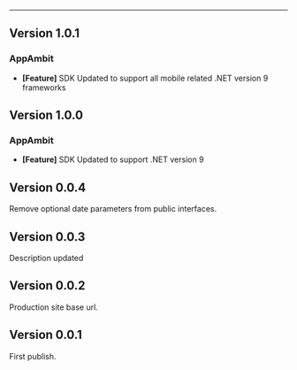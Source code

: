 ___

## Version 1.0.1

### AppAmbit

* **[Feature]** SDK Updated to support all mobile related .NET version 9 frameworks

## Version 1.0.0

### AppAmbit

* **[Feature]** SDK Updated to support .NET version 9

## Version 0.0.4

Remove optional date parameters from public interfaces.

## Version 0.0.3

Description updated

## Version 0.0.2

Production site base url.

## Version 0.0.1

First publish.